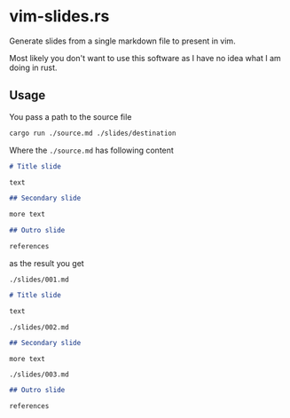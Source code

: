 # vim-slides.rs

Generate slides from a single markdown file to present in vim.

Most likely you don't want to use this software as I have no idea what I am doing in rust.

## Usage

You pass a path to the source file

```sh
cargo run ./source.md ./slides/destination
```

Where the `./source.md` has following content

```md
# Title slide

text

## Secondary slide

more text

## Outro slide

references
```

as the result you get

`./slides/001.md`

```md
# Title slide

text
```

`./slides/002.md`

```md
## Secondary slide

more text
```

`./slides/003.md`

```md
## Outro slide

references
```
